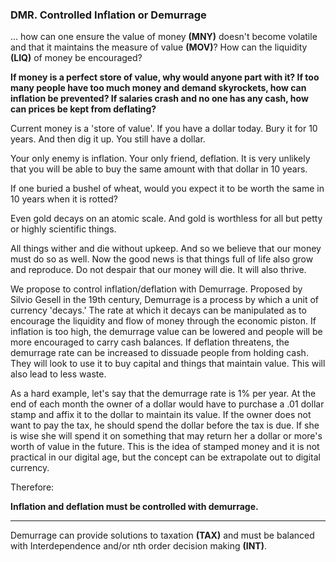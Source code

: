 
### DMR. Controlled Inflation or Demurrage



... how can one ensure the value of money **(MNY)** doesn't become volatile and that it maintains the measure of value **(MOV)**? How can the liquidity **(LIQ)** of money be encouraged?

**If money is a perfect store of value, why would anyone part with it? If too many people have too much money and demand skyrockets, how can inflation be prevented? If salaries crash and no one has any cash, how can prices be kept from deflating?**

Current money is a 'store of value'.  If you have a dollar today.  Bury it for 10 years. And then dig it up. You still have a dollar.

Your only enemy is inflation. Your only friend, deflation.  It is very unlikely that you will be able to buy the same amount with that dollar in 10 years.

If one buried a bushel of wheat, would you expect it to be worth the same in 10 years when it is rotted?

Even gold decays on an atomic scale. And gold is worthless for all but petty or highly scientific things.

All things wither and die without upkeep.  And so we believe that our money must do so as well.  Now the good news is that things full of life also grow and reproduce.  Do not despair that our money will die.  It will also thrive.

We propose to control inflation/deflation with Demurrage.  Proposed by Silvio Gesell in the 19th century, Demurrage is a process by which a unit of currency 'decays.'  The rate at which it decays can be manipulated as to encourage the liquidity and flow of money through the economic piston.  If inflation is too high, the demurrage value can be lowered and people will be more encouraged to carry cash balances.  If deflation threatens, the demurrage rate can be increased to dissuade people from holding cash.  They will look to use it to buy capital and things that maintain value.  This will also lead to less waste.

As a hard example, let's say that the demurrage rate is 1% per year.  At the end of each month the owner of a dollar would have to purchase a .01 dollar stamp and affix it to the dollar to maintain its value.  If the owner does not want to pay the tax, he should spend the dollar before the tax is due. If she is wise she will spend it on something that may return her a dollar or more's worth of value in the future.  This is the idea of stamped money and it is not practical in our digital age, but the concept can be extrapolate out to digital currency.

Therefore:

**Inflation and deflation must be controlled with demurrage.**

----------

Demurrage can provide solutions to taxation **(TAX)** and must be balanced with Interdependence and/or nth order decision making **(INT)**.



